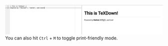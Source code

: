 ![Powered by Marked, KaTeX, and love!](image.jpg)
You can also hit `Ctrl` + `M` to toggle print-friendly mode.